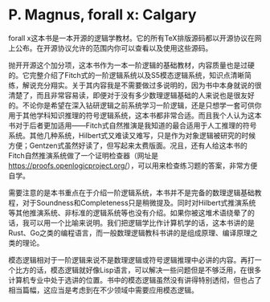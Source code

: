 # P.  Magnus,  forall x: Calgary

forall x这本书是一本开源的逻辑学教材。它的所有TeX排版源码都以开源协议在网上公布。在开源协议允许的范围内你可以查看以及使用这些源码。

抛开开源这个加分项，这本书作为一本一阶逻辑的基础教材，内容质量也是过硬的。它完整介绍了Fitch式的一阶逻辑系统以及S5模态逻辑系统，知识点清晰简练，解说充分翔实。关于其内容我是不需要做过多说明的，因为书中本身就说的很清楚了，而且非常容易读，即便对于没有多少数理逻辑基础的人来说也是很友好的。不论你是希望在深入钻研逻辑之前系统学习一阶逻辑，还是只想学一套可供你用于其他学科知识推理的符号逻辑系统，这本书都非常合适。而且我个人认为这本书对于后者更加适用——Fitch式自然推演是我知道的最合适用于人工推理的符号系统。其他几种系统，Hilbert式又难读又难写，只是作为对象逻辑被研究的时候方便；Gentzen式虽然好读了，但写起来太费版面。况且，还有人给这本书的Fitch自然推演系统做了一个证明检查器（网址是<https://proofs.openlogicproject.org/>），可以用来检查练习题的答案，非常方便自学。

需要注意的是本书重点在于介绍一阶逻辑系统，本书并不是完备的数理逻辑基础教程，对于Soundness和Completeness只是稍微提及。同时对Hilbert式推演系统等其他推演系统、非标准的逻辑系统等也没有介绍。如果你被这堆术语绕晕了的话，我可以用一个比喻来说明。我们把逻辑学比作计算机学的话，这本书讲的是Rust、Go之类的编程语言，而一般数理逻辑教科书讲的是组成原理、编译原理之类的理论。

模态逻辑相对于一阶逻辑来说不是数理逻辑或符号逻辑推理中必讲的内容。再打一个比方的话，模态逻辑就好像Lisp语言，可以解决一些问题但是不够泛用，在很多计算机专业中处于选讲的位置。书中的模态逻辑虽然没有讲得特别透彻，但也占了相当篇幅，这应当是考虑到在不少领域中需要应用模态逻辑。


